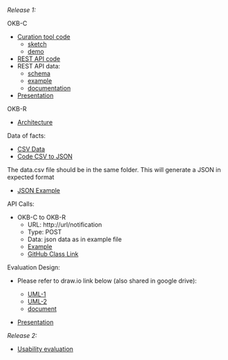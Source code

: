 _Release 1:_

OKB-C
* [Curation tool code](https://github.com/Institute-Web-Science-and-Technologies/OKB/tree/okbcclient/okbc-client)
  + [sketch](https://drive.google.com/open?id=0B9kmg3xTFciWSnVNdzBoMURwTEk)
  + [demo](https://userpages.uni-koblenz.de/~abaier/selection.html)
* [REST API code](https://github.com/Institute-Web-Science-and-Technologies/OKB/tree/master/okbc-rest)
* REST API data: 
  + [schema](https://github.com/Institute-Web-Science-and-Technologies/OKB/blob/master/okbc-rest/doc/schema_getEventById.json)
  + [example](https://drive.google.com/open?id=0B1FZK44gKEEVSkNmQjJpaWdmR2c)
  + [documentation](https://drive.google.com/open?id=19CcSp6uH5qOuMMyjxFah2Jm2macwgJKXZTedbkj8ei0)
* [Presentation](https://drive.google.com/open?id=1aXGZ596n_QrRRDXETIBvZp3R9_FX2n7EmttT5M00vyk)

OKB-R

* [Architecture](https://docs.google.com/document/d/1JCNI31poVKFncHkNIXAZ8QPq1Txind4bzHtN2Pw8sgU/edit#)


Data of facts:

* [CSV Data](https://drive.google.com/open?id=0B1FZK44gKEEVNkRnN1VmZ3dmbTg)
* [Code CSV to JSON](https://github.com/Institute-Web-Science-and-Technologies/OKB/blob/okbr_temp/rankProv/src/main/java/csvToJson/csvToJson.java)

The data.csv file should be in the same folder. This will generate a JSON in expected format
* [JSON Example](https://drive.google.com/open?id=0B1FZK44gKEEVSkNmQjJpaWdmR2c)


API Calls:
 * OKB-C to OKB-R
    + URL: http://url/notification
    + Type: POST
    +  Data: json data as in example file
    + [Example](https://drive.google.com/open?id=0B1FZK44gKEEVSkNmQjJpaWdmR2c)
    + [GitHub Class Link](https://github.com/Institute-Web-Science-and-Technologies/OKB/blob/master/rankProv/src/main/java/rankingProvenance/API/restApi.java)

Evaluation Design:
* Please refer to draw.io link below (also shared in google drive):
  + [UML-1](https://drive.google.com/open?id=0BwBYRRdap-kBYWUtOVU4Y3VyS1k)
  + [UML-2](https://drive.google.com/open?id=0BwBYRRdap-kBMXlSMmpSaXRadW8)
  + [document](https://docs.google.com/document/d/1l2ZX2bIihk_yT9PbJSy3LijSRzxlBujQoZ89Sfs53OI/edit)

* [Presentation](https://drive.google.com/open?id=1IC-FbRFoM2wLxggaU56zxAMMywhD20fqK78z7bOYO60)


_Release 2:_
* [Usability evaluation](https://drive.google.com/open?id=14u145Tt886PoKbxWpVemSL2o-hoAHKkYw49MPOjVHrU)
